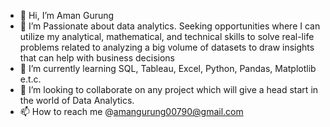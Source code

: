 - 👋 Hi, I’m Aman Gurung
- 👀 I’m Passionate about data analytics. Seeking opportunities where I can utilize my analytical, mathematical, and technical skills to solve real-life problems related to analyzing a big volume of datasets to draw insights that can help with business decisions
- 🌱 I’m currently learning SQL, Tableau, Excel, Python, Pandas, Matplotlib e.t.c.
- 💞️ I’m looking to collaborate on any project which will give a head start in the world of Data Analytics.
- 📫 How to reach me @amangurung00790@gmail.com

